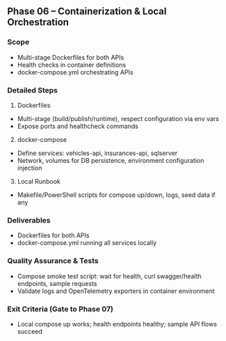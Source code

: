 ## Phase 06 – Containerization & Local Orchestration

### Scope
- Multi-stage Dockerfiles for both APIs
- Health checks in container definitions
- docker-compose.yml orchestrating APIs

### Detailed Steps
1) Dockerfiles
- Multi-stage (build/publish/runtime), respect configuration via env vars
- Expose ports and healthcheck commands

2) docker-compose
- Define services: vehicles-api, insurances-api, sqlserver
- Network, volumes for DB persistence, environment configuration injection

3) Local Runbook
- Makefile/PowerShell scripts for compose up/down, logs, seed data if any

### Deliverables
- Dockerfiles for both APIs
- docker-compose.yml running all services locally

### Quality Assurance & Tests
- Compose smoke test script: wait for health, curl swagger/health endpoints, sample requests
- Validate logs and OpenTelemetry exporters in container environment

### Exit Criteria (Gate to Phase 07)
- Local compose up works; health endpoints healthy; sample API flows succeed


